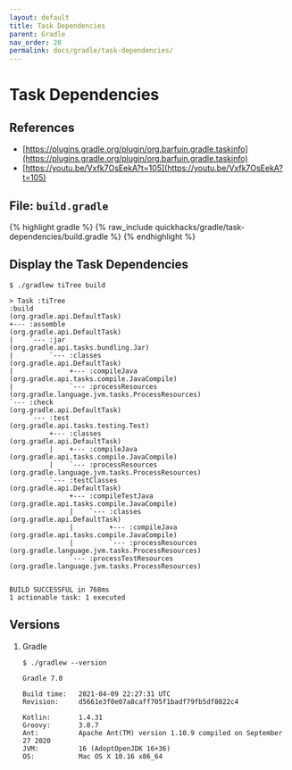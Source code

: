 ```yaml
---
layout: default
title: Task Dependencies
parent: Gradle
nav_order: 20
permalink: docs/gradle/task-dependencies/
---
```


# Task Dependencies

## References

- [https://plugins.gradle.org/plugin/org.barfuin.gradle.taskinfo](https://plugins.gradle.org/plugin/org.barfuin.gradle.taskinfo)
- [https://youtu.be/Vxfk7OsEekA?t=105](https://youtu.be/Vxfk7OsEekA?t=105)

## File: `build.gradle`

{% highlight gradle %}
{% raw_include quickhacks/gradle/task-dependencies/build.gradle %}
{% endhighlight %}

## Display the Task Dependencies

```console
$ ./gradlew tiTree build

> Task :tiTree
:build                                          (org.gradle.api.DefaultTask)
+--- :assemble                                  (org.gradle.api.DefaultTask)
|    `--- :jar                                  (org.gradle.api.tasks.bundling.Jar)
|         `--- :classes                         (org.gradle.api.DefaultTask)
|              +--- :compileJava                (org.gradle.api.tasks.compile.JavaCompile)
|              `--- :processResources           (org.gradle.language.jvm.tasks.ProcessResources)
`--- :check                                     (org.gradle.api.DefaultTask)
     `--- :test                                 (org.gradle.api.tasks.testing.Test)
          +--- :classes                         (org.gradle.api.DefaultTask)
          |    +--- :compileJava                (org.gradle.api.tasks.compile.JavaCompile)
          |    `--- :processResources           (org.gradle.language.jvm.tasks.ProcessResources)
          `--- :testClasses                     (org.gradle.api.DefaultTask)
               +--- :compileTestJava            (org.gradle.api.tasks.compile.JavaCompile)
               |    `--- :classes               (org.gradle.api.DefaultTask)
               |         +--- :compileJava      (org.gradle.api.tasks.compile.JavaCompile)
               |         `--- :processResources (org.gradle.language.jvm.tasks.ProcessResources)
               `--- :processTestResources       (org.gradle.language.jvm.tasks.ProcessResources)


BUILD SUCCESSFUL in 768ms
1 actionable task: 1 executed
```

## Versions

1. Gradle

   ```console
   $ ./gradlew --version

   Gradle 7.0

   Build time:   2021-04-09 22:27:31 UTC
   Revision:     d5661e3f0e07a8caff705f1badf79fb5df8022c4

   Kotlin:       1.4.31
   Groovy:       3.0.7
   Ant:          Apache Ant(TM) version 1.10.9 compiled on September 27 2020
   JVM:          16 (AdoptOpenJDK 16+36)
   OS:           Mac OS X 10.16 x86_64
   ```
